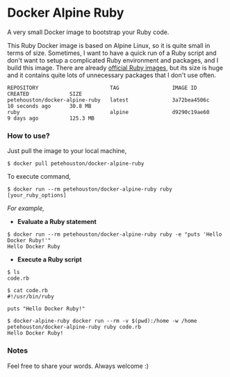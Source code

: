 # Docker Alpine Ruby

A very small Docker image to bootstrap your Ruby code.

This Ruby Docker image is based on Alpine Linux, so it is quite small in terms of size. Sometimes, I want to have a quick run of a Ruby script and don't want to setup a complicated Ruby environment and packages, and I build this image. There are already [official Ruby images](https://hub.docker.com/_/ruby/), but its size is huge and it contains quite lots of unnecessary packages that I don't use often.

```
REPOSITORY                       TAG                 IMAGE ID            CREATED             SIZE
petehouston/docker-alpine-ruby   latest              3a72bea4506c        10 seconds ago      30.8 MB
ruby                             alpine              d9290c19ae60        9 days ago          125.3 MB
```

### How to use?

Just pull the image to your local machine,

```
$ docker pull petehouston/docker-alpine-ruby
```

To execute command,

```
$ docker run --rm petehouston/docker-alpine-ruby ruby [your_ruby_options]
```

*For example,*

- **Evaluate a Ruby statement**

```
$ docker run --rm petehouston/docker-alpine-ruby ruby -e "puts 'Hello Docker Ruby!'"
Hello Docker Ruby
```

- **Execute a Ruby script**

```
$ ls
code.rb

$ cat code.rb
#!/usr/bin/ruby

puts "Hello Docker Ruby!"

$ docker-alpine-ruby docker run --rm -v $(pwd):/home -w /home petehouston/docker-alpine-ruby ruby code.rb
Hello Docker Ruby!
```

### Notes

Feel free to share your words. Always welcome :)